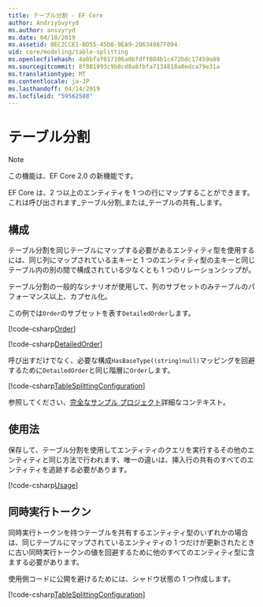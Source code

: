 ```yaml
---
title: テーブル分割 - EF Core
author: AndriySvyryd
ms.author: ansvyryd
ms.date: 04/10/2019
ms.assetid: 0EC2CCE1-BD55-45D8-9EA9-20634987F094
uid: core/modeling/table-splitting
ms.openlocfilehash: 4a0bfaf017106a0bfdff084b1c472bdc17459a89
ms.sourcegitcommit: 8f801993c9b8cd8a8fbfa7134818a8edca79e31a
ms.translationtype: MT
ms.contentlocale: ja-JP
ms.lasthandoff: 04/14/2019
ms.locfileid: "59562588"
---
```

# <a name="table-splitting"></a>テーブル分割

>[!NOTE]
> この機能は、EF Core 2.0 の新機能です。

EF Core は、2 つ以上のエンティティを 1 つの行にマップすることができます。 これは呼び出されます_テーブル分割_または_テーブルの共有_します。

## <a name="configuration"></a>構成

テーブル分割を同じテーブルにマップする必要があるエンティティ型を使用するには、同じ列にマップされている主キーと 1 つのエンティティ型の主キーと同じテーブル内の別の間で構成されている少なくとも 1 つのリレーションシップが。

テーブル分割の一般的なシナリオが使用して、列のサブセットのみテーブルのパフォーマンス以上、カプセル化。

この例では`Order`のサブセットを表す`DetailedOrder`します。

[!code-csharp[Order](../../../samples/core/Modeling/TableSplitting/Order.cs?name=Order)]

[!code-csharp[DetailedOrder](../../../samples/core/Modeling/TableSplitting/DetailedOrder.cs?name=DetailedOrder)]

呼び出すだけでなく、必要な構成`HasBaseType((string)null)`マッピングを回避するために`DetailedOrder`と同じ階層に`Order`します。

[!code-csharp[TableSplittingConfiguration](../../../samples/core/Modeling/TableSplitting/TableSplittingContext.cs?name=TableSplitting&highlight=3)]

参照してください、[完全なサンプル プロジェクト](https://github.com/aspnet/EntityFramework.Docs/tree/master/samples/core/Modeling/TableSplitting)詳細なコンテキスト。

## <a name="usage"></a>使用法

保存して、テーブル分割を使用してエンティティのクエリを実行するその他のエンティティと同じ方法で行われます、唯一の違いは、挿入行の共有のすべてのエンティティを追跡する必要があります。

[!code-csharp[Usage](../../../samples/core/Modeling/TableSplitting/Program.cs?name=Usage)]

## <a name="concurrency-tokens"></a>同時実行トークン

同時実行トークンを持つテーブルを共有するエンティティ型のいずれかの場合は、同じテーブルにマップされているエンティティの 1 つだけが更新されたときに古い同時実行トークンの値を回避するために他のすべてのエンティティ型に含まする必要があります。

使用側コードに公開を避けるためには、シャドウ状態の 1 つ作成します。

[!code-csharp[TableSplittingConfiguration](../../../samples/core/Modeling/TableSplitting/TableSplittingContext.cs?name=ConcurrencyToken&highlight=2)]